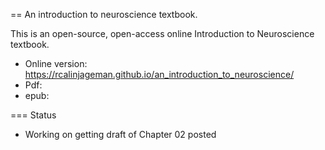 == An introduction to neuroscience textbook.

This is an open-source, open-access online Introduction to Neuroscience textbook.  

- Online version: https://rcalinjageman.github.io/an_introduction_to_neuroscience/
- Pdf: 
- epub: 

=== Status

* Working on getting draft of Chapter 02 posted
